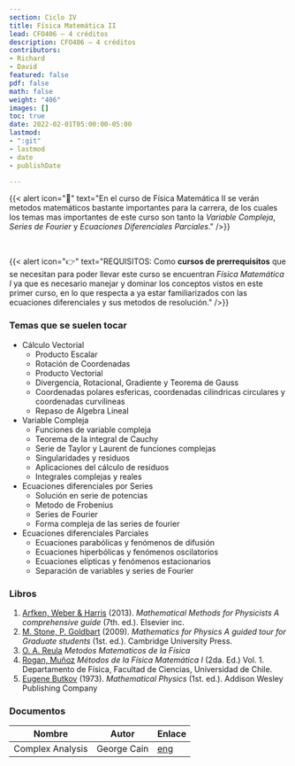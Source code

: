 ```yaml
---
section: Ciclo IV
title: Física Matemática II
lead: CFO406 — 4 créditos
description: CFO406 — 4 créditos
contributors:
- Richard
- David
featured: false
pdf: false
math: false
weight: "406"
images: []
toc: true
date: 2022-02-01T05:00:00-05:00
lastmod:
- ":git"
- lastmod
- date
- publishDate

---
```

{{< alert icon="📌" text="En el curso de Física Matemática II se verán metodos matemáticos bastante importantes para la carrera, de los cuales los temas mas importantes de este curso son tanto la _Variable Compleja_, _Series de Fourier_ y _Ecuaciones Diferenciales Parciales_." />}}

<br>

{{< alert icon="👉" text="REQUISITOS: Como **cursos de prerrequisitos** que se necesitan para poder llevar este curso se encuentran *Física Matemática I* ya que es necesario manejar y dominar los conceptos vistos en este primer curso, en lo que respecta a ya estar familiarizados con las ecuaciones diferenciales y sus metodos de resolución." />}}

### Temas que se suelen tocar
- Cálculo Vectorial
  - Producto Escalar
  - Rotación de Coordenadas
  - Producto Vectorial
  - Divergencia, Rotacional, Gradiente y Teorema de Gauss
  - Coordenadas polares esfericas, coordenadas cilindricas circulares y coordenadas curvilineas
  - Repaso de Algebra Lineal
- Variable Compleja
  - Funciones de variable compleja
  - Teorema de la integral de Cauchy
  - Serie de Taylor y Laurent de funciones complejas
  - Singularidades y residuos
  - Aplicaciones del cálculo de residuos
  - Integrales complejas y reales
- Ecuaciones diferenciales por Series
  - Solución en serie de potencias
  - Metodo de Frobenius
  - Series de Fourier
  - Forma compleja de las series de fourier
- Ecuaciones diferenciales Parciales
  - Ecuaciones parabólicas y fenómenos de difusión
  - Ecuaciones hiperbólicas y fenómenos oscilatorios
  - Ecuaciones elípticas y fenómenos estacionarios
  - Separación de variables y series de Fourier
  
### Libros
1. [Arfken, Weber & Harris](https://drive.google.com/file/d/1WisrjMVa7c6Xf1EI-OQQH3CmHyiV37al/view?usp=sharing) (2013). _Mathematical Methods for Physicists A comprehensive guide_ (7th. ed.). Elsevier inc.
2. [M. Stone, P. Goldbart](https://drive.google.com/file/d/1iE63Xii3U-F_erQuvi0dLq3UolEVJRP7/view?usp=sharing) (2009). _Mathematics for Physics A guided tour for Graduate students_ (1st. ed.). Cambridge University Press.
3. [O. A. Reula](https://drive.google.com/file/d/1P_I0KS_tGQhEKWSd36p5t9EnOygIBbwF/view?usp=sharing) _Metodos Matematicos de la Física_
4. [Rogan, Muñoz](https://drive.google.com/file/d/1b_zVVt3WJRSjaRDt8SQ474Q3ULETKsb_/view?usp=sharing) _Métodos de la Física Matemática I_ (2da. Ed.) Vol. 1. Departamento de Física, Facultad de Ciencias, Universidad de Chile.
5. [Eugene Butkov](https://drive.google.com/file/d/1x4R_ArwAAhU7Jhu2xynVuAcTBMe5tFIg/view?usp=sharing) (1973). _Mathematical Physics_ (1st. ed.). Addison Wesley Publishing Company

### Documentos

|Nombre|Autor|Enlace|
|------|-----|------|
|Complex Analysis|George Cain|[eng](https://people.math.gatech.edu/~cain/winter99/complex.html)|